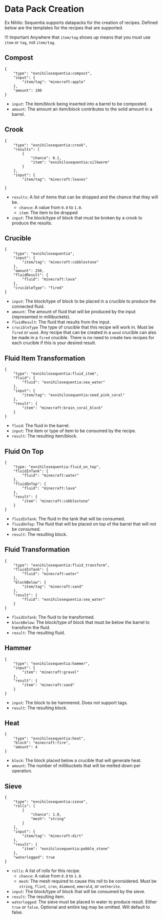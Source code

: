 # Data Pack Creation

Ex Nihilo: Sequentia supports datapacks for the creation of recipes. Defined below are the templates for the recipes that are supported.

!!! Important
    Anywhere that `item/tag` shows up means that you must use `item` or `tag`, not `item/tag`.

## Compost

```lang-json
{
    "type": "exnihilosequentia:compost",
    "input": {
        "item/tag": "minecraft:apple"
    },
    "amount": 100
}
```

- `input`: The item/block being inserted into a barrel to be composted.
- `amount`: The amount an item/block contributes to the solid amount in a barrel.

## Crook

```lang-json
{
    "type": "exnihilosequentia:crook",
    "results": [
        {
            "chance": 0.1,
            "item": "exnihilosequentia:silkworm"
        }
    ],
    "input": {
        "item/tag": "minecraft:leaves"

}
```

- `results`: A list of items that can be dropped and the chance that they will be.
  - `chance`: A value from `0.0` to `1.0`.
  - `item`: The item to be dropped
- `input`: The block/type of block that must be broken by a crook to produce the results.

## Crucible

```lang-json
{
    "type": "exnihilosequentia",
    "input": {
        "item/tag": "minecraft:cobblestone"
    },
    "amount": 250,
    "fluidResult": {
        "fluid": "minecraft:lava"
    },
    "crucibleType": "fired"
}
```

- `input`: The block/type of block to be placed in a crucible to produce the connected fluid.
- `amount`: The amount of fluid that will be produced by the input (represented in millibuckets).
- `fluidResult`: The fluid that results from the input.
- `crucibleType` The type of crucible that this recipe will work in. Must be `fired` or `wood`. Any recipe that can be created in a `wood` crucible can also be made in a `fired` crucible. There is no need to create two recipes for each crucible if this is your desired result.

## Fluid Item Transformation

```lang-json
{
    "type": "exnihilosequentia:fluid_item",
    "fluid": {
        "fluid": "exnihilosequentia:sea_water"
    },
    "input": {
        "item/tag": "exnihilosequentia:seed_pink_coral"
    },
    "result": {
        "item": "minecraft:brain_coral_block"
    }
}
```

- `fluid`: The fluid in the barrel.
- `input`: The item or type of item to be consumed by the recipe.
- `result`: The resulting item/block.

## Fluid On Top

```lang-json
{
    "type: "exnihilosequentia:fluid_on_top",
    "fluidInTank": {
        "fluid": "minecraft:water"
    },
    "fluidOnTop": {
        "fluid": "minecraft:lava"
    },
    "result": {
        "item": "minecraft:cobblestone"
    }
}
```
- `fluidInTank`: The fluid in the tank that will be consumed.
- `fluidOnTop`: The fluid that will be placed on top of the barrel that will not be consumed.
- `result`: The resulting block.

## Fluid Transformation

```lang-json
{
    "type": "exnihilosequentia:fluid_transform",
    "fluidInTank": {
        "fluid": "minecraft:water"
    },
    "blockBelow": {
        "item/tag": "minecraft:sand"
    },
    "result": {
        "fluid": "exnihilosequentia:sea_water"
    }
}
```

- `fluidInTank`: The fluid to be transformed.
- `blockBelow`: The block/type of block that must be below the barrel to transform the fluid.
- `result`: The resulting fluid.

## Hammer

```lang-json
{
    "type": "exnihilosequentia:hammer",
    "input": {
        "item": "minecraft:gravel"
    },
    "result": {
        "item": "minecraft:sand"
    }
}
```

- `input`: The block to be hammered. Does not support tags.
- `result`: The resulting block.

## Heat

```lang-json
{
    "type": "exnihilosequentia:heat",
    "block": "minecraft:fire",
    "amount": 4
}
```

- `block`: The block placed below a crucible that will generate heat.
- `amount`: The number of millibuckets that will be melted down per operation.

## Sieve

```lang-json
{
    "type": "exnihilosequentia:sieve",
    "rolls": [
        {
            "chance": 1.0,
            "mesh": "string"
        }
    ],
    "input": {
        "item/tag": "minecraft:dirt"
    },
    "result": {
        "item": "exnihilosequentia:pebble_stone"
    },
    "waterlogged": true
}
```

- `rolls`: A list of rolls for this recipe.
    - `chance`: A value from `0.0` to `1.0`.
    - `mesh`: The mesh required to cause this roll to be considered. Must be `string`, `flint`, `iron`, `diamond`, `emerald`, or `netherite`.
- `input`: The block/type of block that will be consumed by the sieve.
- `result`: The resulting item.
- `waterlogged`: The sieve must be placed in water to produce result. Either `true` or `false`. Optional and enitire tag may be omitted. Will default to false. 